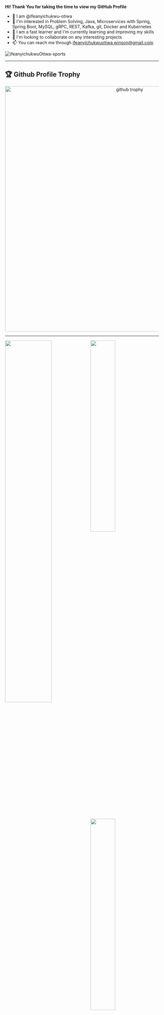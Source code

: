 
<div size='20px'><b>Hi! Thank You for taking the time to view my GitHub Profile</b></div> 

- 👋 I am @ifeanyichukwu-otiwa
- 👀 I'm interested in Problem Solving, Java, Microservices with Spring, Spring Boot, MySQL, gRPC, REST, Kafka, git, Docker and Kubernetes
- 🌱 I am a fast learner and I'm currently learning and improving my skills
- 💞️ I'm looking to collaborate on any interesting projects
- 📫 You can reach me through ifeanyichukwuotiwa.winson@gmail.com

<p align="left" marginTop="10px"> <img src="https://komarev.com/ghpvc/?username=ifeanyichukwuOtiwa-sports&label=Profile%20views&color=0e75b6&style=flat" alt="ifeanyichukwuOtiwa-sports" /> </p>

***

<h2>🏆 Github Profile Trophy</h2>

<p align="center"> <img width="800" src="https://github-profile-trophy.vercel.app/?username=ifeanyichukwuOtiwa-sports&theme=tokyonight&column=-1&&no-frame=true&rank=S,AAA,AA,A,B" alt="github trophy">
</p>

___

<p align="center">
  <a href="https://github.com/ifeanyichukwuOtiwa-sports">
<p>
  <img width="40%" src="https://github-readme-stats.vercel.app/api/top-langs/?username=ifeanyichukwuOtiwa-sports&count_private=true&theme=tokyonight">
  <img width="55%" align="left" src="https://github-readme-stats.vercel.app/api?username=ifeanyichukwuOtiwa-sports&show_icons=true&theme=tokyonight&line_height=52&count_private=true&include_all_commits=true" />
  <img width="40%" src="https://github-readme-streak-stats.herokuapp.com/?user=ifeanyichukwuOtiwa-sports&show_icons=true&theme=tokyonight&hide_border=true" />
</p>

<div>
  <img src="https://activity-graph.herokuapp.com/graph?username=ifeanyichukwuOtiwa-sports&custom_title=Ifeanyichukwu%20Otiwa%20Contribution%20Graph&theme=react-dark" alt="Activity Graph">
</div>




<!--
<p align="center">
![trophy](https://github-profile-trophy.vercel.app/?username=ifeanyichukwuOtiwa-sports&theme=onedark) (https://github.com/ryo-ma/github-profile-trophy)
</p>
-->

<!---
ifeanyi-otiwa/ifeanyi-otiwa is a ✨ special ✨ repository because its `README.md` (this file) appears on your GitHub profile.
You can click the Preview link to take a look at your changes.
--->
